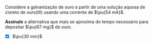 Considere a galvanização de ouro a partir de uma solução aquosa de cloreto de ouro(III) usando uma corrente de $\pu{54 mA}$.

**Assinale** a alternativa que mais se aproxima do tempo necessário para depositar $\pu{67 mg}$ de ouro.

- [x] $\pu{30 min}$

